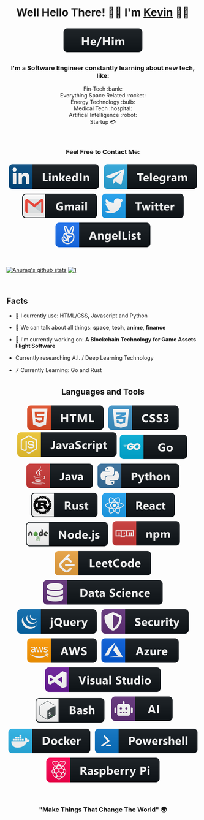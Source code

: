 <h1 align="center"> Well Hello There! 👋🏾 I'm <a href="https://k5tuck.com">Kevin</a> 🧔🏾</h1>

<p align="center"><tb><img src="svg/pronouns/hehim.svg" alt="he/him" style="vertical-align:top; margin:6px 4px"></tb></tr></p>

<h3 align="center">I'm a Software Engineer constantly learning about new tech, like:</h3>

<p align="center">
Fin-Tech :bank: <br />
Everything Space Related :rocket: <br />
Energy Technology :bulb: <br />
Medical Tech :hospital: <br />
Artifical Intelligence :robot: <br />
Startup 💳
</p>
<br/>

<h3 align="center">Feel Free to Contact Me:</h3>
<p align="center">
<a href="https://www.linkedin.com/in/ktuck18/"><tb><img src="svg/social/linkedin.svg" alt="linkedin" style="vertical-align:top; margin:6px 4px"></tb></tr></a>
<a href ="https://t.me/k5tuck"><tb><img src="svg/social/telegram.svg" alt="telegram" style="vertical-align:top; margin:6px 4px"></tb></tr></a>
<a href ="mailto:kevin.tucker19@gmail.com"><tb><img src="svg/social/gmail.svg" alt="" style="vertical-align:top; margin:6px 4px"></tb></tr></a> 
<!-- </p> -->
<!-- <p align="center"> -->
<a href="https://twitter.com/k5tuck"><tb><img src="svg/social/twitter.svg" alt="twitter" style="vertical-align:top; margin:6px 4px"></tb></tr></a>
<a href="https://angel.co/u/k5tuck"><tb><img src="svg/social/angellist.svg" alt="angellist" style="vertical-align:top; margin:6px 4px"></tb></tr></a>
</p>

<br>

[![Anurag's github stats](https://github-readme-stats.vercel.app/api?username=k5tuck&hide=prs&count_private=true&show_icons=true&theme=onedark)](https://github.com/anuraghazra/github-readme-stats) [![1](https://github-readme-stats.vercel.app/api/top-langs/?username=k5tuck&layout=compact&langs_count=8&theme=onedark)](https://github.com/anuraghazra/github-readme-stats)

<br>

## Facts

- 🌱 I currently use: HTML/CSS, Javascript and Python
- 💬 We can talk about all things: **space**, **tech**, **anime**, **finance**
- 🔭 I'm currently working on:
  **A Blockchain Technology for Game Assets**
  **Flight Software**

- Currently researching A.I. / Deep Learning Technology
- ⚡️ Currently Learning: Go and Rust

### <h2 align="center"> Languages and Tools </h2>

<p align="center">
<tr>
  <tb><img src="./svg/dev/languages/html.svg" alt="html" style="vertical-align:top; margin:6px 4px"></tb>
  <tb><img src="./svg/dev/languages/css3.svg" alt="css3" style="vertical-align:top; margin:6px 4px"></tb>
  <tb><img src="svg/dev/languages/js.svg" alt="js" style="vertical-align:top; margin:p6x 4px"></tb>
  <tb><img src="svg/dev/languages/go.svg" alt="go" style="vertical-align:top; margin:6px 4px"></tb>
  <tb><img src="svg/dev/languages/java.svg" alt="java" style="vertical-align:top; margin:6px 4px"></tb>
  <tb><img src="svg/dev/languages/python.svg" alt="python" style="vertical-align:top; margin:6px 4px"></tb>
  <tb><img src="svg/dev/languages/rust.svg" alt="rust" style="vertical-align:top; margin:6px 4px"></tb>
  <tb><img src="svg/dev/frameworks/react.svg" alt="react" style="vertical-align:top; margin:6px 4px"></tb>
</tr>
<tr>
  <tb><img src="svg/dev/frameworks/nodejs.svg" alt="nodejs" sanitize=1 style="vertical-align:top; margin:6px 4px"></tb>
  <tb><img src="svg/dev/services/npm.svg" alt="npm" style="vertical-align:top; margin:4px"></tb>
  <tb><img src="svg/dev/services/leetcode.svg" alt="leetcode" style="vertical-align:top; margin:6px 4px"></tb>
  <tb><img src="svg/dev/misc/datascience.svg" alt="datascience" style="vertical-align:top; margin:6px 4px"></tb>
  <tb><img src="svg/dev/frameworks/jquery.svg" alt="jquery" style="vertical-align:top; margin:6px 4px"></tb>
  <tb><img src="svg/dev/misc/security.svg" alt="security" style="vertical-align:top; margin:6px 4px"></tb>
  <tb><img src="svg/dev/services/aws.svg" alt="aws" style="vertical-align:top; margin:6px 4px"></tb>
</tr>
<tb><img src="svg/dev/services/azure.svg" alt="azure" style="vertical-align:top; margin:6px 4px"></tb>
<tb><img src="svg/dev/tools/visualstudio.svg" alt="visualstudio" style="vertical-align:top; margin:6px 4px"></tb>
<tb><img src="svg/dev/tools/bash.svg" alt="bash" style="vertical-align:top; margin:10px"></tb>
<tb><img src="svg/dev/misc/ai.svg" alt="ai" style="vertical-align:top; margin:6px 4px"></tb></tr>
<tb><img src="svg/dev/tools/docker.svg" alt="docker" style="vertical-align:top; margin:6px 4px"></tb>
<tb><img src="svg/dev/tools/powershell.svg" alt="powershell" style="vertical-align:top; margin:6px 4px"></tb>
<tb><img src="svg/devices/raspberrypi.svg" alt="raspberrypi" style="vertical-align:top; margin:6px 4px"></tb></tr>
</p>
<br />
<h3 align="center">"Make Things That Change The World" 🌍</h3>
